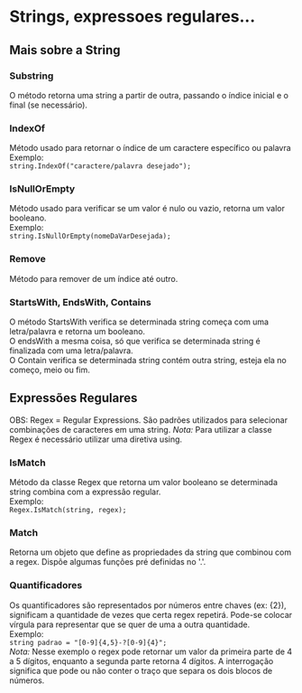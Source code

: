 ﻿# Strings, expressoes regulares...
## Mais sobre a String
### Substring 
O método retorna uma string a partir de outra, passando o índice inicial e o final (se necessário).
### IndexOf
Método usado para retornar o índice de um caractere específico ou palavra </br>
Exemplo: </br>
`string.IndexOf("caractere/palavra desejado");`
### IsNullOrEmpty
Método usado para verificar se um valor é nulo ou vazio, retorna um valor booleano. </br>
Exemplo:</br>
`string.IsNullOrEmpty(nomeDaVarDesejada);`
### Remove
Método para remover de um índice até outro.
### StartsWith, EndsWith, Contains
O método StartsWith verifica se determinada string começa com uma letra/palavra e retorna um booleano. </br>
O endsWith a mesma coisa, só que verifica se determinada string é finalizada com uma letra/palavra. </br>
O Contain verifica se determinada string contém outra string, esteja ela no começo, meio ou fim. 
## Expressões Regulares
OBS: Regex = Regular Expressions.  São padrões utilizados para selecionar combinações de caracteres em uma string.
*Nota:* Para utilizar a classe Regex é necessário utilizar uma diretiva using.
### IsMatch
Método da classe Regex que retorna um valor booleano se determinada string combina com a expressão regular. </br>
Exemplo: </br>
`Regex.IsMatch(string, regex);`
### Match
Retorna um objeto que define as propriedades da string que combinou com a regex. Dispõe algumas funções pré definidas no '.'.
### Quantificadores
Os quantificadores são representados por números entre chaves (ex: {2}), significam
a quantidade de vezes que certa regex repetirá. Pode-se colocar vírgula para representar
que se quer de uma a outra quantidade. </br>
Exemplo: </br>
`string padrao = "[0-9]{4,5}-?[0-9]{4}";` </br>
*Nota:* Nesse exemplo o regex pode retornar um valor da primeira parte de 4 a 5 dígitos,
enquanto a segunda parte retorna 4 dígitos. A interrogação significa que pode ou não conter
o traço que separa os dois blocos de números.